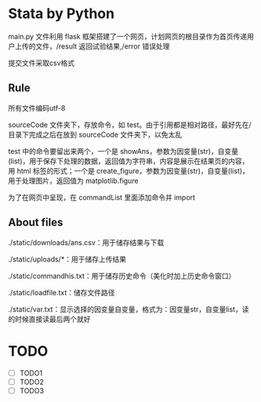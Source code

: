 # Stata by Python

main.py 文件利用 flask 框架搭建了一个网页，计划网页的根目录作为首页传递用户上传的文件，/result 返回试验结果,/error 错误处理

提交文件采取csv格式

## Rule

所有文件编码utf-8

sourceCode 文件夹下，存放命令，如 test。由于引用都是相对路径，最好先在/目录下完成之后在放到 sourceCode 文件夹下，以免太乱

test 中的命令要留出来两个，一个是 showAns，参数为因变量(str)，自变量(list)，用于保存下处理的数据，返回值为字符串，内容是展示在结果页的内容，用 html 标签的形式；一个是 create_figure，参数为因变量(str)，自变量(list)，用于处理图片，返回值为 matplotlib.figure

为了在网页中呈现，在 commandList 里面添加命令并 import

## About files

./static/downloads/ans.csv：用于储存结果与下载

./static/uploads/\*：用于储存上传结果

./static/commandhis.txt：用于储存历史命令（美化时加上历史命令窗口）

./static/loadfile.txt：储存文件路径

./static/var.txt：显示选择的因变量自变量，格式为：因变量str，自变量list，读的时候直接读最后两个就好

# TODO
- [ ] TODO1
- [ ] TODO2
- [ ] TODO3
